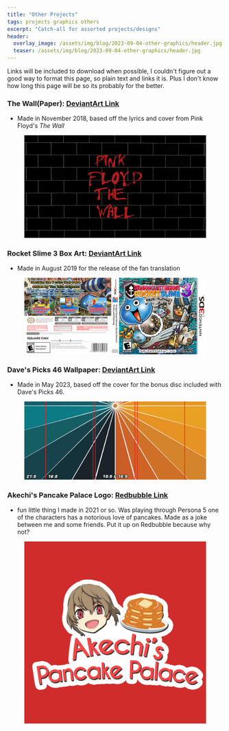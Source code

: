```yaml
---
title: "Other Projects"
tags: projects graphics others
excerpt: "Catch-all for assorted projects/designs"
header:
  overlay_image: /assets/img/blog/2023-09-04-other-graphics/header.jpg
  teaser: /assets/img/blog/2023-09-04-other-graphics/header.jpg
---
```


Links will be included to download when possible, I couldn't figure out a good way to format this page, so plain text and links it is. Plus I don't know how long this page will be so its probably for the better.

### The Wall(Paper): [DeviantArt Link](https://www.deviantart.com/lilbud2000/art/The-Wall-Paper-979719290)

- Made in November 2018, based off the lyrics and cover from Pink Floyd's *The Wall*

<figure class="third">
    <a href='/assets/img/graphics/other/thewallpaper-preview.png' title="The Wall(Paper)">
        <img src='/assets/img/graphics/other/thewallpaper-preview.png'>
    </a>
</figure>

### Rocket Slime 3 Box Art: [DeviantArt Link](https://www.deviantart.com/lilbud2000/art/Dragon-Quest-Heroes-Rocket-Slime-3-box-art-808362402)

- Made in August 2019 for the release of the fan translation

<figure class="third">
    <a href='/assets/img/graphics/other/rs3-preview.jpg' title="Rocket Slime 3">
        <img src='/assets/img/graphics/other/rs3-preview.jpg'>
    </a>
</figure>

### Dave's Picks 46 Wallpaper: [DeviantArt Link](https://www.deviantart.com/lilbud2000/art/Dave-s-Picks-46-Wallpapers-961072003)

- Made in May 2023, based off the cover for the bonus disc included with Dave's Picks 46.

<figure class="third">
    <a href='/assets/img/graphics/other/dp46-preview.png' title="Dave's 46">
        <img src='/assets/img/graphics/other/dp46-preview.png'>
    </a>
</figure>

### Akechi's Pancake Palace Logo: [Redbubble Link](https://www.redbubble.com/i/sticker/Akechi-s-Pancake-Palace-by-lilbud2/45670238.JCQM3)

- fun little thing I made in 2021 or so. Was playing through Persona 5 one of the characters has a notorious love of pancakes. Made as a joke between me and some friends. Put it up on Redbubble because why not?

<figure class="third">
    <a href='/assets/img/graphics/other/pancakepalace-preview.png' title="Dave's 46">
        <img src='/assets/img/graphics/other/pancakepalace-preview.png'>
    </a>
</figure>
